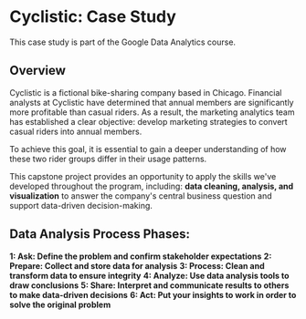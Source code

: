 # Cyclistic: Case Study
This case study is part of the Google Data Analytics course.


## Overview
Cyclistic is a fictional bike-sharing company based in Chicago. Financial analysts at Cyclistic have determined that annual members are significantly more profitable than casual riders. As a result, the marketing analytics team has established a clear objective: develop marketing strategies to convert casual riders into annual members.

To achieve this goal, it is essential to gain a deeper understanding of how these two rider groups differ in their usage patterns.

This capstone project provides an opportunity to apply the skills we've developed throughout the program, including: **data cleaning, analysis, and visualization**  to answer the company's central business question and support data-driven decision-making.

## Data Analysis Process Phases:

**1: Ask: Define the problem and confirm stakeholder expectations**
**2: Prepare: Collect and store data for analysis**
**3: Process: Clean and transform data to ensure integrity**
**4: Analyze: Use data analysis tools to draw conclusions**
**5: Share: Interpret and communicate results to others to make data-driven decisions**
**6: Act: Put your insights to work in order to solve the original problem**

